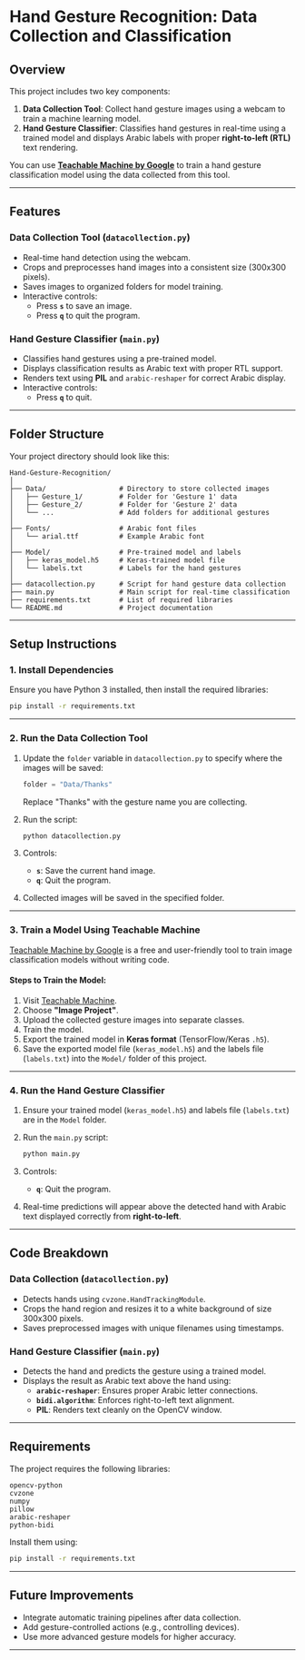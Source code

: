 # **Hand Gesture Recognition: Data Collection and Classification**

## **Overview**
This project includes two key components:
1. **Data Collection Tool**: Collect hand gesture images using a webcam to train a machine learning model.
2. **Hand Gesture Classifier**: Classifies hand gestures in real-time using a trained model and displays Arabic labels with proper **right-to-left (RTL)** text rendering.

You can use **[Teachable Machine by Google](https://teachablemachine.withgoogle.com/)** to train a hand gesture classification model using the data collected from this tool.

---

## **Features**

### Data Collection Tool (`datacollection.py`)
- Real-time hand detection using the webcam.
- Crops and preprocesses hand images into a consistent size (300x300 pixels).
- Saves images to organized folders for model training.
- Interactive controls:
   - Press **`s`** to save an image.
   - Press **`q`** to quit the program.

### Hand Gesture Classifier (`main.py`)
- Classifies hand gestures using a pre-trained model.
- Displays classification results as Arabic text with proper RTL support.
- Renders text using **PIL** and `arabic-reshaper` for correct Arabic display.
- Interactive controls:
   - Press **`q`** to quit.

---

## **Folder Structure**

Your project directory should look like this:

```plaintext
Hand-Gesture-Recognition/
│
├── Data/                  # Directory to store collected images
│   ├── Gesture_1/         # Folder for 'Gesture 1' data
│   ├── Gesture_2/         # Folder for 'Gesture 2' data
│   └── ...                # Add folders for additional gestures
│
├── Fonts/                 # Arabic font files
│   └── arial.ttf          # Example Arabic font
│
├── Model/                 # Pre-trained model and labels
│   ├── keras_model.h5     # Keras-trained model file
│   └── labels.txt         # Labels for the hand gestures
│
├── datacollection.py      # Script for hand gesture data collection
├── main.py                # Main script for real-time classification
├── requirements.txt       # List of required libraries
└── README.md              # Project documentation
```

---

## **Setup Instructions**

### **1. Install Dependencies**

Ensure you have Python 3 installed, then install the required libraries:

```bash
pip install -r requirements.txt
```

---

### **2. Run the Data Collection Tool**

1. Update the `folder` variable in `datacollection.py` to specify where the images will be saved:
   ```python
   folder = "Data/Thanks"
   ```
   Replace "Thanks" with the gesture name you are collecting.

2. Run the script:
   ```bash
   python datacollection.py
   ```

3. Controls:
   - **`s`**: Save the current hand image.
   - **`q`**: Quit the program.

4. Collected images will be saved in the specified folder.

---

### **3. Train a Model Using Teachable Machine**

[Teachable Machine by Google](https://teachablemachine.withgoogle.com/) is a free and user-friendly tool to train image classification models without writing code.

#### Steps to Train the Model:
1. Visit [Teachable Machine](https://teachablemachine.withgoogle.com/).
2. Choose **"Image Project"**.
3. Upload the collected gesture images into separate classes.
4. Train the model.
5. Export the trained model in **Keras format** (TensorFlow/Keras `.h5`).
6. Save the exported model file (`keras_model.h5`) and the labels file (`labels.txt`) into the `Model/` folder of this project.

---

### **4. Run the Hand Gesture Classifier**

1. Ensure your trained model (`keras_model.h5`) and labels file (`labels.txt`) are in the `Model` folder.

2. Run the `main.py` script:
   ```bash
   python main.py
   ```

3. Controls:
   - **`q`**: Quit the program.

4. Real-time predictions will appear above the detected hand with Arabic text displayed correctly from **right-to-left**.

---

## **Code Breakdown**

### **Data Collection (`datacollection.py`)**
- Detects hands using `cvzone.HandTrackingModule`.
- Crops the hand region and resizes it to a white background of size 300x300 pixels.
- Saves preprocessed images with unique filenames using timestamps.

### **Hand Gesture Classifier (`main.py`)**
- Detects the hand and predicts the gesture using a trained model.
- Displays the result as Arabic text above the hand using:
   - **`arabic-reshaper`**: Ensures proper Arabic letter connections.
   - **`bidi.algorithm`**: Enforces right-to-left text alignment.
   - **PIL**: Renders text cleanly on the OpenCV window.

---

## **Requirements**

The project requires the following libraries:

```
opencv-python
cvzone
numpy
pillow
arabic-reshaper
python-bidi
```

Install them using:

```bash
pip install -r requirements.txt
```

---

## **Future Improvements**
- Integrate automatic training pipelines after data collection.
- Add gesture-controlled actions (e.g., controlling devices).
- Use more advanced gesture models for higher accuracy.

---
